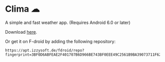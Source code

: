 # Clima ☁
A simple and fast weather app. (Requires Android 6.0 or later)

Download [here](https://github.com/PrestoSole/clima/releases).

Or get it on F-droid by adding the following repository: 

```
https://apt.izzysoft.de/fdroid/repo?fingerprint=3BF0D6ABFEAE2F401707B6D966BE743BF0EEE49C2561B9BA39073711F628937A
```


